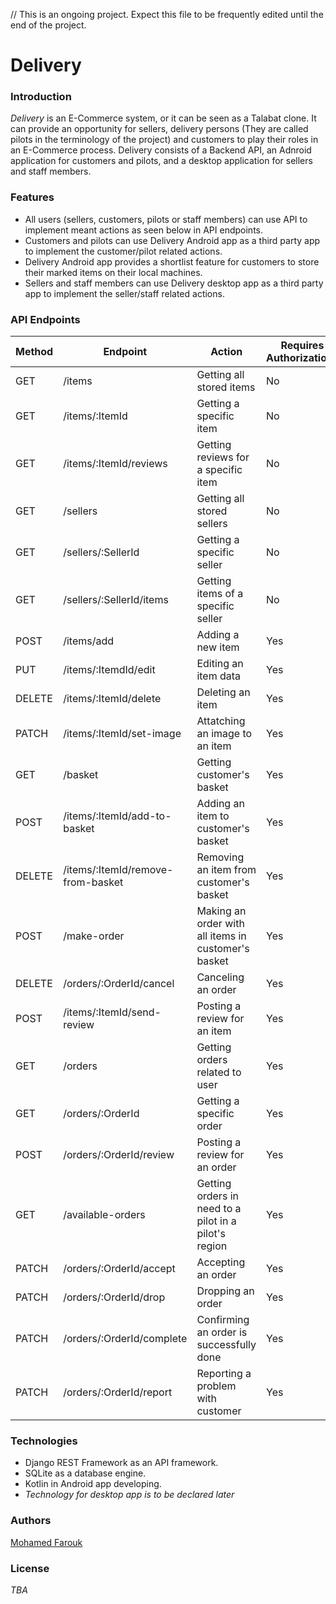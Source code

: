 // This is an ongoing project. Expect this file to be frequently edited until the end of the project.

# Delivery

### Introduction
*Delivery* is an E-Commerce system, or it can be seen as a Talabat clone. It can provide an opportunity for sellers, delivery persons (They are called pilots in the terminology of the project) and customers to play their roles in an E-Commerce process.
Delivery consists of a Backend API, an Adnroid application for customers and pilots, and a desktop application for sellers and staff members.

### Features
* All users (sellers, customers, pilots or staff members) can use API to implement meant actions as seen below in API endpoints.
* Customers and pilots can use Delivery Android app as a third party app to implement the customer/pilot related actions.
* Delivery Android app provides a shortlist feature for customers to store their marked items on their local machines.
* Sellers and staff members can use Delivery desktop app as a third party app to implement the seller/staff related actions.

### API Endpoints
| Method | Endpoint | Action | Requires Authorization? | User Type |
| --- | --- | --- | --- | --- |
| GET | /items | Getting all stored items | No | Any |
| GET | /items/:ItemId | Getting a specific item | No | Any |
| GET | /items/:ItemId/reviews | Getting reviews for a specific item | No | Any |
| GET | /sellers | Getting all stored sellers | No | Any |
| GET | /sellers/:SellerId | Getting a specific seller | No | Any |
| GET | /sellers/:SellerId/items | Getting items of a specific seller | No | Any |
| POST | /items/add | Adding a new item | Yes | Seller |
| PUT | /items/:ItemdId/edit | Editing an item data | Yes | Seller |
| DELETE | /items/:ItemId/delete | Deleting an item | Yes | Seller |
| PATCH | /items/:ItemId/set-image | Attatching an image to an item | Yes | Seller |
| GET | /basket | Getting customer's basket | Yes | Customer |
| POST | /items/:ItemId/add-to-basket | Adding an item to customer's basket | Yes | Customer |
| DELETE | /items/:ItemId/remove-from-basket | Removing an item from customer's basket | Yes | Customer |
| POST | /make-order | Making an order with all items in customer's basket | Yes | Customer |
| DELETE | /orders/:OrderId/cancel | Canceling an order | Yes | Customer |
| POST | /items/:ItemId/send-review | Posting a review for an item | Yes | Customer |
| GET | /orders | Getting orders related to user | Yes | Customer/Pilot |
| GET | /orders/:OrderId | Getting a specific order | Yes | Customer/Pilot |
| POST | /orders/:OrderId/review | Posting a review for an order | Yes | Customer/Pilot |
| GET | /available-orders | Getting orders in need to a pilot in a pilot's region | Yes | Pilot |
| PATCH | /orders/:OrderId/accept | Accepting an order | Yes | Pilot |
| PATCH | /orders/:OrderId/drop  | Dropping an order | Yes | Pilot |
| PATCH | /orders/:OrderId/complete | Confirming an order is successfully done | Yes | Pilot | 
| PATCH | /orders/:OrderId/report | Reporting a problem with customer | Yes | Pilot | 


### Technologies
* Django REST Framework as an API framework.
* SQLite as a database engine.
* Kotlin in Android app developing.
* *Technology for desktop app is to be declared later*

### Authors
[Mohamed Farouk](https://github.com/MohamedFarouk94/)

### License
*TBA*